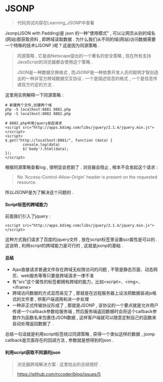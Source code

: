 # JSONP

> 代码测试内容在Learning\_JSONP中查看

Jsonp\(JSON with Padding\)是 json 的一种"使用模式" , 可以让网页从别的域名\(网站\)那获取资料 , 即跨域读取数据 . 为什么我们从不同的域\(网站\)访问数据需要一个特殊的技术\(JSONP \)呢 ? 这是因为同源策略 .

> 同源策略 , 它是由Netscape提出的一个著名的安全策略 , 现在所有支持JavaScript的浏览器都会使用这个策略 .
>
> JSON是一种数据交换格式 , 而JSONP是一种依靠开发人员的聪明才智创造出的一种非官方跨域数据交互协议 . 一个是描述信息的格式 , 一个是信息传递双方约定的方法 .

这里用实例解释一下同源策略 :

```
# 新建两个文件,创建两个域
php -S localhost:8881 8881.php
php -S localhost:8882 8882.php

# 8882.php中用jquery发起请求
<script src="http://apps.bdimg.com/libs/jquery/2.1.4/jquery.min.js"></script>
<script>
$.get("http://localhost:8881/", function (data) {
        console.log(data)
        $('body').html(data);
});
</script>
```

根据同源策略查看log , 很明显会悲剧了 . 浏览器会阻止 , 根本不会发起这个请求 :

> No 'Access-Control-Allow-Origin' header is present on the requested resource.

所以JSONP是为了解决这个问题的 .

#### Script标签的跨域能力

前面我们引入了jquery :

```
<script src="http://apps.bdimg.com/libs/jquery/2.1.4/jquery.min.js"></script>
```

这种方式我们请求了百度的jquery文件 , 放在script标签里设置scr属性是可以的 . 这说明 , 利用script的跨域能力是可行的 , 这就是jsonp的基础 .

#### 总结

* Ajax直接请求普通文件存在跨域无权限访问的问题 , 不管是静态页面、动态网页、web服务等等只要是跨域请求一律不准
* 有”src”这个属性的标签都拥有跨域的能力，比如&lt;script&gt;、&lt;img&gt;、&lt;iframe&gt;
* 跨域访问数据的方式显而易见了 , 那就是在远程服务器上设法把数据装进js格式的文件里 , 供客户端调用和进一步处理
* 一种非正式传输协议形成了 , 那就是JSONP , 该协议的一个要点就是允许用户传递一个callback参数给服务端 , 然后服务端返回数据时会将这个callback参数作为函数名来包裹住JSON数据 , 这样客户端就可以随意定制自己的函数来自动处理返回数据了 . 

总结一句话就是利用script标签绕过同源策略 , 获得一个类似这样的数据 , jsonp callback是页面存在的回调方法 , 参数就是想得到的json .

#### 利用script获取不同源的json

> 浏览器跨域解决方案 : 这里给出的总结很好 . 
>
> https://github.com/rccoder/blog/issues/5



